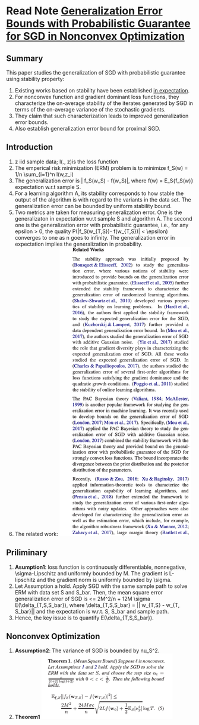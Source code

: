 # Read Note [Generalization Error Bounds with Probabilistic Guarantee for SGD in Nonconvex Optimization](https://arxiv.org/pdf/1802.06903.pdf)

## Summary
This paper studies the generalization of SGD with probabilistic guarantee using stability property:
1. Existing works based on stability have been established [in expectation](https://arxiv.org/pdf/1509.01240.pdf).
2. For nonconvex function and gradient dominant loss functions, they characterize the on-average stability of the iterates generated by SGD in terms of the on-average variance of the stochastic gradients.
3. They claim that such characterization leads to improved generalization error bounds.
4. Also establish generalization error bound for proximal SGD.

## Introduction
1. z iid sample data; l(., z)is the loss function
2. The emperical risk minimization (ERM) problem is to minimize f_S(w) = 1/n \sum_{i=1}^n l(w,z_i)
3. The generalization error is | f_S(w_S) - f(w_S)|, where f(w) = E_S{f_S(w)} expectation w.r.t sample S.
4. For a learning algorithm A, its stability corresponds to how stable the output of the algorithm is with regard to the variants in the data set. The generalization error can be bounded by uniform stability bound.
5. Two metrics are taken for measuring generalization error. One is the generalizaton in expectation w.r.t sample S and algorithm A. The second one is the generalization error with probabilistic guarantee, i.e., for any epsilon > 0, the quality P(|f_S(w_{T,S})- f(w_{T,S})| < \epsilon) converges to one as n goes to infinity. The generalization error in expectation implies the generalization in probability. 
6. The related work: ![papers](https://github.com/HJSang/ReadingNote/blob/master/Screen%20Shot%202019-03-02%20at%2019.00.01.png)

## Priliminary
1. **Asumption1**: loss function is continuously differentiable, nonnegative, \sigma-Lipschitz and uniformly bounded by M. The gradient is L-lipschitz and the gradient norm is uniformly bounded by \sigma.
2. Let Assumption a hold. Apply SGD with the same sample path to solve ERM with data set S and S_bar. Then, the mean square error generalization error of SGD is <= 2M^2/n + 12M \sigma E(\delta_{T,S,S_bar}), where \delta_{T,S,S_bar} = || w_{T,S} - w_{T, S_bar}|| and the expectation is w.r.t. S, S_bar and sample path.
3. Hence, the key issue is to quantify E(\delta_{T,S,S_bar}).

## Nonconvex Optimization
1. **Assumption2**: The variance of SGD is bounded by nu_S^2.
2. **Theorem1** ![Theorem](https://github.com/HJSang/ReadingNote/blob/master/Screen%20Shot%202019-03-02%20at%2019.14.43.png)
